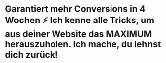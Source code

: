 # Garantiert mehr Conversions in 4 Wochen ⚡ Ich kenne alle Tricks, um aus deiner Website das MAXIMUM herauszuholen. Ich mache, du lehnst dich zurück!
